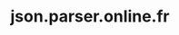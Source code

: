 ---
layout: post
title: "json.parser.online.fr"
siteurl: http://json.parser.online.fr/
categories: [Online Tools]
---